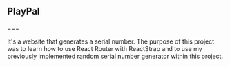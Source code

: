 ## PlayPal
===

It's a website that generates a serial number. The purpose of this project was to learn how to use React Router with ReactStrap and to use my previously implemented random serial number generator within this project.



